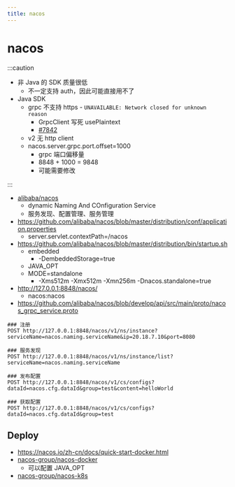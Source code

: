 ```yaml
---
title: nacos
---
```


# nacos

:::caution

- 非 Java 的 SDK 质量很低
  - 不一定支持 auth，因此可能直接用不了
- Java SDK
  - grpc 不支持 https - `UNAVAILABLE: Network closed for unknown reason`
    - GrpcClient 写死 usePlaintext
    - [#7842](https://github.com/alibaba/nacos/issues/7842)
  - v2 无 http client
  - nacos.server.grpc.port.offset=1000
    - grpc 端口偏移量
    - 8848 + 1000 = 9848
    - 可能需要修改

:::


- [alibaba/nacos](https://github.com/alibaba/nacos)
  - dynamic Naming And COnfiguration Service
  - 服务发现、配置管理、服务管理
- https://github.com/alibaba/nacos/blob/master/distribution/conf/application.properties
  - server.servlet.contextPath=/nacos
- https://github.com/alibaba/nacos/blob/master/distribution/bin/startup.sh
  - embedded
    - -DembeddedStorage=true
  - JAVA_OPT
  - MODE=standalone
    - -Xms512m -Xmx512m -Xmn256m -Dnacos.standalone=true
- http://127.0.0.1:8848/nacos/
  - nacos:nacos
- https://github.com/alibaba/nacos/blob/develop/api/src/main/proto/nacos_grpc_service.proto

```http-request
### 注册
POST http://127.0.0.1:8848/nacos/v1/ns/instance?serviceName=nacos.naming.serviceName&ip=20.18.7.10&port=8080

### 服务发现
POST http://127.0.0.1:8848/nacos/v1/ns/instance/list?serviceName=nacos.naming.serviceName

### 发布配置
POST http://127.0.0.1:8848/nacos/v1/cs/configs?dataId=nacos.cfg.dataId&group=test&content=helloWorld

### 获取配置
POST http://127.0.0.1:8848/nacos/v1/cs/configs?dataId=nacos.cfg.dataId&group=test
```


## Deploy

- https://nacos.io/zh-cn/docs/quick-start-docker.html
- [nacos-group/nacos-docker](https://github.com/nacos-group/nacos-docker)
  - 可以配置 JAVA_OPT
- [nacos-group/nacos-k8s](https://github.com/nacos-group/nacos-k8s)
